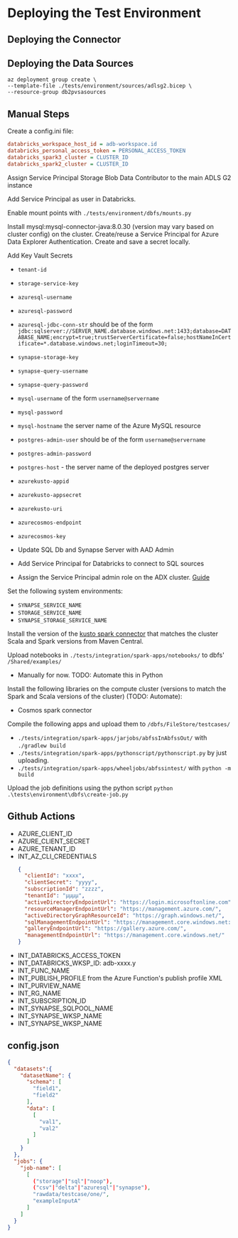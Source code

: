 # Deploying the Test Environment

## Deploying the Connector

## Deploying the Data Sources

```
az deployment group create \
--template-file ./tests/environment/sources/adlsg2.bicep \
--resource-group db2pvsasources

```

## Manual Steps

Create a config.ini file:

```ini
databricks_workspace_host_id = adb-workspace.id
databricks_personal_access_token = PERSONAL_ACCESS_TOKEN
databricks_spark3_cluster = CLUSTER_ID
databricks_spark2_cluster = CLUSTER_ID
```

Assign Service Principal Storage Blob Data Contributor to the main ADLS G2 instance

Add Service Principal as user in Databricks.

Enable mount points with `./tests/environment/dbfs/mounts.py`

Install mysql:mysql-connector-java:8.0.30 (version may vary based on cluster config) on the cluster.
Create/reuse a Service Principal for Azure Data Explorer Authentication. Create and save a secret locally.

Add Key Vault Secrets
  * `tenant-id`
  * `storage-service-key`
  * `azuresql-username`
  * `azuresql-password`
  * `azuresql-jdbc-conn-str` should be of the form `jdbc:sqlserver://SERVER_NAME.database.windows.net:1433;database=DATABASE_NAME;encrypt=true;trustServerCertificate=false;hostNameInCertificate=*.database.windows.net;loginTimeout=30;`
  * `synapse-storage-key`
  * `synapse-query-username`
  * `synapse-query-password`
  * `mysql-username` of the form `username@servername`
  * `mysql-password`
  * `mysql-hostname` the server name of the Azure MySQL resource
  * `postgres-admin-user` should be of the form `username@servername`
  * `postgres-admin-password`
  * `postgres-host` - the server name of the deployed postgres server
  * `azurekusto-appid`
  * `azurekusto-appsecret`
  * `azurekusto-uri`
  
  * `azurecosmos-endpoint`
  * `azurecosmos-key`
* Update SQL Db and Synapse Server with AAD Admin
* Add Service Principal for Databricks to connect to SQL sources
* Assign the Service Principal admin role on the ADX cluster. [Guide](https://learn.microsoft.com/en-us/azure/data-explorer/provision-azure-ad-app#grant-the-service-principal-access-to-an-azure-data-explorer-database)

Set the following system environments:

* `SYNAPSE_SERVICE_NAME`
* `STORAGE_SERVICE_NAME`
* `SYNAPSE_STORAGE_SERVICE_NAME`

Install the version of the [kusto spark connector](https://github.com/Azure/azure-kusto-spark) that matches the cluster Scala and Spark versions from Maven Central.

Upload notebooks in `./tests/integration/spark-apps/notebooks/` to dbfs' `/Shared/examples/`
* Manually for now. TODO: Automate this in Python

Install the following libraries on the compute cluster (versions to match the Spark and Scala versions of the cluster) (TODO: Automate):
* Cosmos spark connector


Compile the following apps and upload them to `/dbfs/FileStore/testcases/`

* `./tests/integration/spark-apps/jarjobs/abfssInAbfssOut/` with `./gradlew build`
* `./tests/integration/spark-apps/pythonscript/pythonscript.py` by just uploading.
* `./tests/integration/spark-apps/wheeljobs/abfssintest/` with `python -m build`

Upload the job definitions using the python script `python .\tests\environment\dbfs\create-job.py`

## Github Actions

* AZURE_CLIENT_ID
* AZURE_CLIENT_SECRET
* AZURE_TENANT_ID
* INT_AZ_CLI_CREDENTIALS
  ```json
  {
    "clientId": "xxxx",
    "clientSecret": "yyyy",
    "subscriptionId": "zzzz",
    "tenantId": "μμμμ",
    "activeDirectoryEndpointUrl": "https://login.microsoftonline.com",
    "resourceManagerEndpointUrl": "https://management.azure.com/",
    "activeDirectoryGraphResourceId": "https://graph.windows.net/",
    "sqlManagementEndpointUrl": "https://management.core.windows.net:8443/",
    "galleryEndpointUrl": "https://gallery.azure.com/",
    "managementEndpointUrl": "https://management.core.windows.net/"
  }
  ```
* INT_DATABRICKS_ACCESS_TOKEN
* INT_DATABRICKS_WKSP_ID: adb-xxxx.y
* INT_FUNC_NAME
* INT_PUBLISH_PROFILE from the Azure Function's publish profile XML
* INT_PURVIEW_NAME
* INT_RG_NAME
* INT_SUBSCRIPTION_ID
* INT_SYNAPSE_SQLPOOL_NAME
* INT_SYNAPSE_WKSP_NAME
* INT_SYNAPSE_WKSP_NAME

## config.json

```json
{
  "datasets":{
    "datasetName": {
      "schema": [
        "field1",
        "field2"
      ],
      "data": [
        [
          "val1",
          "val2"
        ]
      ]
    }
  },
  "jobs": {
    "job-name": [
      [
        ("storage"|"sql"|"noop"),
        ("csv"|"delta"|"azuresql"|"synapse"),
        "rawdata/testcase/one/",
        "exampleInputA"
      ]
    ]
  }
}

```
